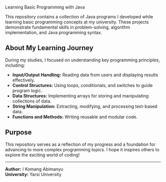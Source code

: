 Learning Basic Programming with Java

This repository contains a collection of Java programs I developed while learning basic programming concepts at my university. These projects demonstrate fundamental skills in problem-solving, algorithm implementation, and Java programming syntax.

## About My Learning Journey

During my studies, I focused on understanding key programming principles, including:

- **Input/Output Handling:** Reading data from users and displaying results effectively.
- **Control Structures:** Using loops, conditionals, and switches to guide program logic.
- **Data Structures:** Implementing arrays for storing and manipulating collections of data.
- **String Manipulation:** Extracting, modifying, and processing text-based data.
- **Functions and Methods:** Writing reusable and modular code.

## Purpose

This repository serves as a reflection of my progress and a foundation for advancing to more complex programming topics. I hope it inspires others to explore the exciting world of coding!

---
**Author:** I Komang Abimanyu  
**University:** Yarsi University
